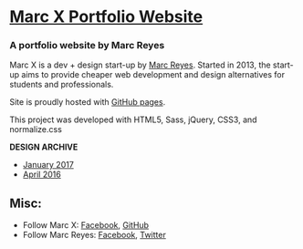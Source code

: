 # [Marc X Portfolio Website](https://www.marcreyes.me)

### A portfolio website by Marc Reyes

Marc X is a dev + design start-up by [Marc Reyes](https://www.facebook.com/marcxph). Started in 2013, the start-up aims to provide cheaper web development and design alternatives for students and professionals.

Site is proudly hosted with [GitHub pages](https://pages.github.com/).

This project was developed with HTML5, Sass, jQuery, CSS3, and normalize.css

**DESIGN ARCHIVE**
* [January 2017](https://marcreyesph.github.io/wwww-marcreyes-me/archive/Jan-2017/)
* [April 2016](https://marcreyesph.github.io/www-marcreyes-me/)

## Misc:

* Follow Marc X: [Facebook](https://facebook.com/marcreyesph), [GitHub](https://github.com/marcreyesph)
* Follow Marc Reyes: [Facebook](https://facebook.com/marcxph), [Twitter](https://twitter.com/marcreyesph)
